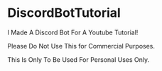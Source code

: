 # DiscordBotTutorial
I Made A Discord Bot For A Youtube Tutorial!

Please Do Not Use This for Commercial Purposes.

This Is Only To Be Used For Personal Uses Only.
